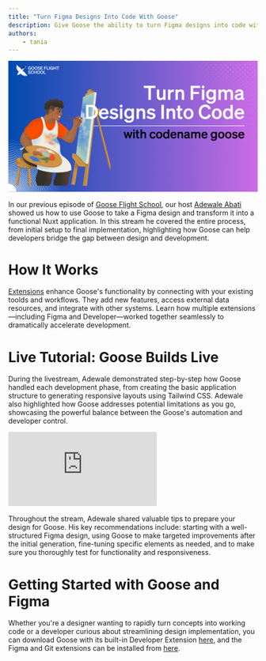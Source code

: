 ```yaml
---
title: "Turn Figma Designs Into Code With Goose"
description: Give Goose the ability to turn Figma designs into code with the Figma extension.
authors: 
    - tania
---
```


![blog cover](goosefigma.png)

In our previous episode of [Goose Flight School](https://www.youtube.com/playlist?list=PLyMFt_U2IX4s1pMaidir5P4lSfjUK6Nzm), our host [Adewale Abati](https://www.linkedin.com/in/acekyd/) showed us how to use Goose to take a Figma design and transform it into a functional Nuxt application. In this stream he covered the entire process, from initial setup to final implementation, highlighting how Goose can help developers bridge the gap between design and development.

<!--truncate-->

# How It Works
[Extensions](https://block.github.io/goose/docs/getting-started/using-extensions) enhance Goose's functionality by connecting with your existing toolds and workflows. They add new features, access external data resources, and integrate with other systems. Learn how multiple extensions—including Figma and Developer—worked together seamlessly to dramatically accelerate development.

# Live Tutorial: Goose Builds Live
During the livestream, Adewale demonstrated step-by-step how Goose handled each development phase, from creating the basic application structure to generating responsive layouts using Tailwind CSS. Adewale also highlighted how Goose addresses potential limitations as you go, showcasing the powerful balance between the Goose's automation and developer control.

<iframe class="aspect-ratio" src="https://www.youtube.com/embed/_9t_N9zKwKM?si=r3e1MkrjS-f2AvkI" title="YouTube video player" frameborder="0" allow="accelerometer; autoplay; clipboard-write; encrypted-media; gyroscope; picture-in-picture; web-share" referrerpolicy="strict-origin-when-cross-origin" allowfullscreen></iframe>

Throughout the stream, Adewale shared valuable tips to prepare your design for Goose. His key recommendations include: starting with a well-structured Figma design, using Goose to make targeted improvements after the initial generation, fine-tuning specific elements as needed, and to make sure you thoroughly test for functionality and responsiveness.

# Getting Started with Goose and Figma
Whether you're a designer wanting to rapidly turn concepts into working code or a developer curious about streamlining design implementation, you can download Goose with its built-in Developer Extension [here](https://block.github.io/goose/docs/getting-started/installation), and the Figma and Git extensions can be installed from [here](https://block.github.io/goose/v1/extensions/).

<head>
  <meta property="og:title" content="Goose Flight School: Turn Figma Designs Into Code With Goose" />
  <meta property="og:type" content="article" />
  <meta property="og:url" content="https://block.github.io/goose/blog/2025/03/12/goose-figma-mcp" />
  <meta property="og:description" content="Give Goose the ability to turn Figma designs into code with the Figma extension." />
  <meta property="og:image" content="https://block.github.io/goose/assets/images/goosefigma.png" />
  <meta name="twitter:card" content="summary_large_image" />
  <meta property="twitter:domain" content="block.github.io/goose" />
  <meta name="twitter:title" content="Goose Flight School: Turn Figma Designs Into Code With Goose" />
  <meta name="twitter:description" content="Give Goose the ability to turn Figma designs into code with the Figma extension." />
  <meta name="twitter:image" content="https://block.github.io/goose/assets/images/goosefigma.png" />
</head>